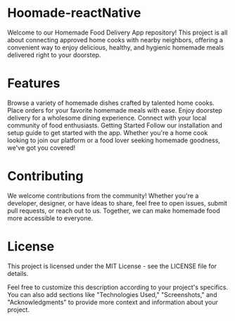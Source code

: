 # Hoomade-reactNative
Welcome to our Homemade Food Delivery App repository! This project is all about connecting approved home cooks with nearby neighbors, offering a convenient way to enjoy delicious, healthy, and hygienic homemade meals delivered right to your doorstep.

# Features
Browse a variety of homemade dishes crafted by talented home cooks.
Place orders for your favorite homemade meals with ease.
Enjoy doorstep delivery for a wholesome dining experience.
Connect with your local community of food enthusiasts.
Getting Started
Follow our installation and setup guide to get started with the app. Whether you're a home cook looking to join our platform or a food lover seeking homemade goodness, we've got you covered!

# Contributing
We welcome contributions from the community! Whether you're a developer, designer, or have ideas to share, feel free to open issues, submit pull requests, or reach out to us. Together, we can make homemade food more accessible to everyone.

# License
This project is licensed under the MIT License - see the LICENSE file for details.

Feel free to customize this description according to your project's specifics. You can also add sections like "Technologies Used," "Screenshots," and "Acknowledgments" to provide more context and information about your project.





